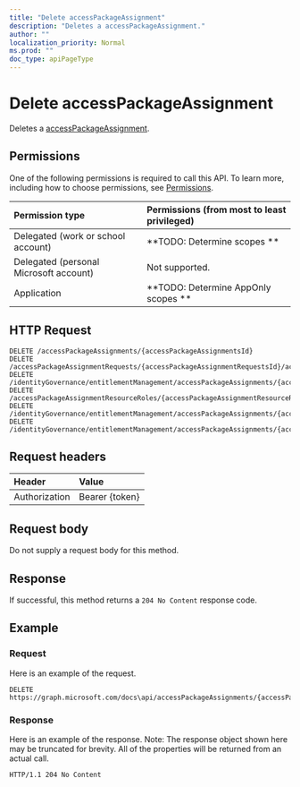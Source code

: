 ```yaml
---
title: "Delete accessPackageAssignment"
description: "Deletes a accessPackageAssignment."
author: ""
localization_priority: Normal
ms.prod: ""
doc_type: apiPageType
---
```


# Delete accessPackageAssignment

Deletes a [accessPackageAssignment](../resources/accesspackageassignment.md).

## Permissions
One of the following permissions is required to call this API. To learn more, including how to choose permissions, see [Permissions](/concepts/permissions-reference.md).

|Permission type|Permissions (from most to least privileged)|
|:---|:---|
|Delegated (work or school account)|**TODO: Determine scopes **|
|Delegated (personal Microsoft account)|Not supported.|
|Application|**TODO: Determine AppOnly scopes **|

## HTTP Request
<!-- {
  "blockType": "ignored"
}
-->
``` http
DELETE /accessPackageAssignments/{accessPackageAssignmentsId}
DELETE /accessPackageAssignmentRequests/{accessPackageAssignmentRequestsId}/accessPackageAssignment
DELETE /identityGovernance/entitlementManagement/accessPackageAssignments/{accessPackageAssignmentId}
DELETE /accessPackageAssignmentResourceRoles/{accessPackageAssignmentResourceRolesId}/accessPackageAssignments/{accessPackageAssignmentId}
DELETE /identityGovernance/entitlementManagement/accessPackageAssignments/{accessPackageAssignmentId}/accessPackageAssignmentRequests/{accessPackageAssignmentRequestId}/accessPackageAssignment
DELETE /identityGovernance/entitlementManagement/accessPackageAssignments/{accessPackageAssignmentId}/accessPackageAssignmentResourceRoles/{accessPackageAssignmentResourceRoleId}/accessPackageAssignments/{accessPackageAssignmentId}
```

## Request headers
|Header|Value|
|:---|:---|
|Authorization|Bearer {token}|

## Request body
Do not supply a request body for this method.

## Response
If successful, this method returns a `204 No Content` response code.

## Example

### Request
Here is an example of the request.
<!-- {
  "blockType": "request",
  "name": "delete_accesspackageassignment"
}
-->
``` http
DELETE https://graph.microsoft.com/docs\api/accessPackageAssignments/{accessPackageAssignmentsId}
```

### Response
Here is an example of the response. Note: The response object shown here may be truncated for brevity. All of the properties will be returned from an actual call.
<!-- {
  "blockType": "response",
  "truncated": true
}
-->
``` http
HTTP/1.1 204 No Content
```

